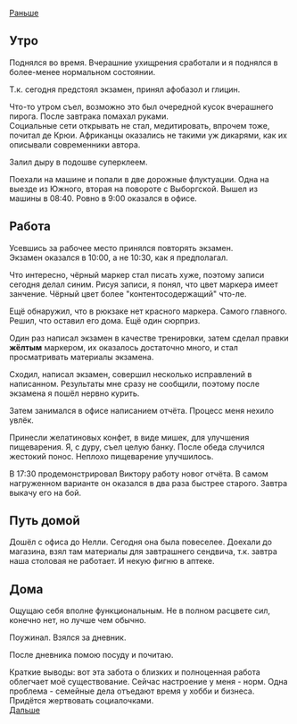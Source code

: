 [Раньше](2020.05.26.md)
## Утро
Поднялся во время. Вчерашние ухищрения сработали и я поднялся в более-менее нормальном состоянии.

Т.к. сегодня предстоял экзамен, принял афобазол и глицин.

Что-то утром съел, возможно это был очередной кусок вчерашнего пирога.
После завтрака помахал руками.  
Социальные сети открывать не стал, медитировать, впрочем тоже, почитал де Крюи. Африканцы оказались не такими уж дикарями, как их описывали современники автора.

Залил дыру в подошве суперклеем.

Поехали на машине и попали в две дорожные флуктуации. Одна на выезде из Южного, вторая на повороте с Выборгской. Вышел из машины в 08:40. Ровно в 9:00 оказался в офисе.
## Работа
Усевшись за рабочее место принялся повторять экзамен.  
Экзамен оказался в 10:00, а не 10:30, как я предполагал.

Что интересно, чёрный маркер стал писать хуже, поэтому записи сегодня делал синим. Рисуя записи, я понял, что цвет маркера имеет занчение. Чёрный цвет более "контентосодержащий" что-ле.

Ещё обнаружил, что в рюкзаке нет красного маркера. Самого главного. Решил, что оставил его дома. Ещё один сюрприз.

Один раз написал экзамен в качестве тренировки, затем сделал правки **жёлтым** маркером, их оказалось достаточно много, и стал просматривать материалы экзамена.

Сходил, написал экзамен, совершил несколько исправлений в написанном. Результаты мне сразу не сообщили, поэтому после экзамена я пошёл нервно курить.

Затем занимался в офисе написанием отчёта. Процесс меня нехило увлёк.

Принесли желатиновых конфет, в виде мишек, для улучшения пищеварения. Я, с дуру, съел целую банку. После обеда случился жестокий понос. Неплохо пищеварение улучшилось.

В 17:30 продемонстрировал Виктору работу новог отчёта. В самом нагруженном варианте он оказался в два раза быстрее старого. Завтра выкачу его на бой.
## Путь домой
Дошёл с офиса до Нелли. Сегодня она была повеселее.
Доехали до магазина, взял там материалы для завтрашнего сендвича, т.к. завтра наша столовая не работает. И некую фигню в аптеке.
## Дома
Ощущаю себя вполне функциональным. Не в полном расцвете сил, конечно нет, но лучше чем обычно.

Поужинал. Взялся за дневник.

После дневника помою посуду и почитаю.  

Краткие выводы: вот эта забота о близких и полноценная работа облегчает моё существование. Сейчас настроение у меня - норм. Одна проблема - семейные дела отъедают время у хобби и бизнеса. Придётся жертвовать социалочками.  
[Дальше](2020.05.28.md)